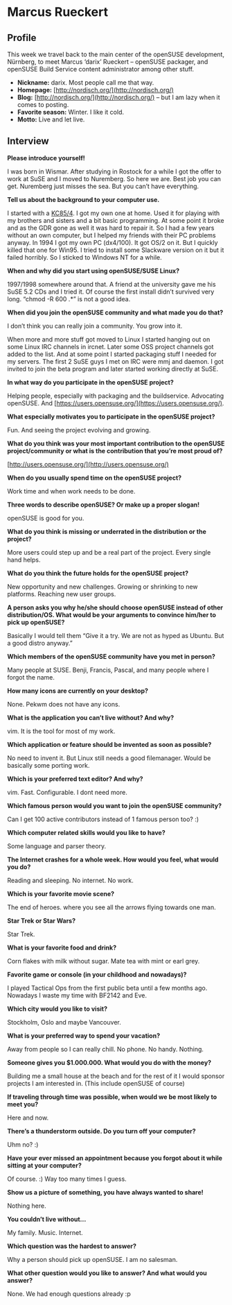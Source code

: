 # Marcus Rueckert

## Profile

This week we travel back to the main center of the openSUSE development, Nürnberg, to meet Marcus ‘darix’ Rueckert – openSUSE packager, and openSUSE Build Service content administrator among other stuff.

* **Nickname:** darix. Most people call me that way.
* **Homepage:** [http://nordisch.org/](http://nordisch.org/)
* **Blog:** [http://nordisch.org/](http://nordisch.org/) – but I am lazy when it comes to posting.
* **Favorite season:** Winter. I like it cold.
* **Motto:** Live and let live.

## Interview

**Please introduce yourself!**

I was born in Wismar. After studying in Rostock for a while I got the offer to work at SuSE and I moved to Nuremberg. So here we are. Best job you can get. Nuremberg just misses the sea. But you can’t have everything.


**Tell us about the background to your computer use.**

I started with a [KC85/4](http://en.wikipedia.org/wiki/KC85). I got my own one at home. Used it for playing with my brothers and sisters and a bit basic programming. At some point it broke and as the GDR gone as well it was hard to repair it. So I had a few years without an own computer, but I helped my friends with their PC problems anyway. In 1994 I got my own PC (dx4/100). It got OS/2 on it. But I quickly killed that one for Win95. I tried to install some Slackware version on it but it failed horribly. So I sticked to Windows NT for a while.


**When and why did you start using openSUSE/SUSE Linux?**

1997/1998 somewhere around that. A friend at the university gave me his SuSE 5.2 CDs and I tried it. Of course the first install didn’t survived very long. “chmod -R 600 .*” is not a good idea.


**When did you join the openSUSE community and what made you do that?**

I don’t think you can really join a community. You grow into it.

When more and more stuff got moved to Linux I started hanging out on some Linux IRC channels in ircnet. Later some OSS project channels got added to the list. And at some point I started packaging stuff I needed for my servers. The first 2 SuSE guys I met on IRC were mmj and daemon. I got invited to join the beta program and later started working directly at SuSE.


**In what way do you participate in the openSUSE project?**

Helping people, especially with packaging and the buildservice. Advocating openSUSE. And [https://users.opensuse.org/](https://users.opensuse.org/).


**What especially motivates you to participate in the openSUSE project?**

Fun. And seeing the project evolving and growing.


**What do you think was your most important contribution to the openSUSE project/community or what is the contribution that you’re most proud of?**

[http://users.opensuse.org/](http://users.opensuse.org/)


**When do you usually spend time on the openSUSE project?**

Work time and when work needs to be done.


**Three words to describe openSUSE? Or make up a proper slogan!**

openSUSE is good for you.


**What do you think is missing or underrated in the distribution or the project?**

More users could step up and be a real part of the project. Every single hand helps.


**What do you think the future holds for the openSUSE project?**

New opportunity and new challenges. Growing or shrinking to new platforms. Reaching new user groups.


**A person asks you why he/she should choose openSUSE instead of other distribution/OS. What would be your arguments to convince him/her to pick up openSUSE?**

Basically I would tell them “Give it a try. We are not as hyped as Ubuntu. But a good distro anyway.”


**Which members of the openSUSE community have you met in person?**

Many people at SUSE. Benji, Francis, Pascal, and many people where I forgot the name.


**How many icons are currently on your desktop?**

None. Pekwm does not have any icons.


**What is the application you can’t live without? And why?**

vim. It is the tool for most of my work.


**Which application or feature should be invented as soon as possible?**

No need to invent it. But Linux still needs a good filemanager.
Would be basically some porting work.


**Which is your preferred text editor? And why?**

vim. Fast. Configurable. I dont need more.


**Which famous person would you want to join the openSUSE community?**

Can I get 100 active contributors instead of 1 famous person too? :)


**Which computer related skills would you like to have?**

Some language and parser theory.


**The Internet crashes for a whole week. How would you feel, what would you do?**

Reading and sleeping. No internet. No work.


**Which is your favorite movie scene?**

The end of heroes. where you see all the arrows flying towards one man.


**Star Trek or Star Wars?**

Star Trek.


**What is your favorite food and drink?**

Corn flakes with milk without sugar.
Mate tea with mint or earl grey.


**Favorite game or console (in your childhood and nowadays)?**

I played Tactical Ops from the first public beta until a few months ago.
Nowadays I waste my time with BF2142 and Eve.


**Which city would you like to visit?**

Stockholm, Oslo and maybe Vancouver.


**What is your preferred way to spend your vacation?**

Away from people so I can really chill. No phone. No handy. Nothing.


**Someone gives you $1.000.000. What would you do with the money?**

Building me a small house at the beach and for the rest of it I would sponsor projects I am interested in. (This include openSUSE of course)


**If traveling through time was possible, when would we be most likely to meet you?**

Here and now.


**There’s a thunderstorm outside. Do you turn off your computer?**

Uhm no? :)


**Have your ever missed an appointment because you forgot about it while sitting at your computer?**

Of course. :) Way too many times I guess.


**Show us a picture of something, you have always wanted to share!**

Nothing here.


**You couldn’t live without…**

My family. Music. Internet.


**Which question was the hardest to answer?**

Why a person should pick up openSUSE. I am no salesman.


**What other question would you like to answer? And what would you answer?**

None. We had enough questions already :p
